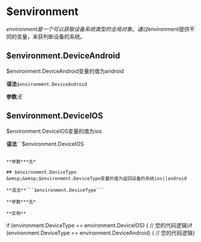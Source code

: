 # $environment
$environment是一个可以获取设备系统类型的全局对象。通过$environment提供不同的变量，来获判断设备的系统。

## $environment.DeviceAndroid
$environment.DeviceAndroid变量的值为android

**语法**```$environment.DeviceAndroid```

**参数***无*

## $environment.DeviceIOS
$environment.DeviceIOS变量的值为ios

**语法**```$environment.DeviceIOS
```

**参数***无*

## $environment.DeviceType
&emsp;&emsp;$environment.DeviceType变量的值为返回设备的系统ios||android

**语法**```$environment.DeviceType```

**参数***无*

**实例**
```
if (environment.DeviceType == environment.DeviceIOS) { // 您的代码逻辑}if (environment.DeviceType == environment.DeviceAndroid) { // 您的代码逻辑}
```
